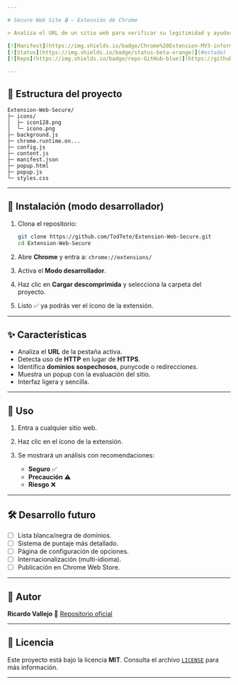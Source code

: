 ```yaml
---

# Secure Web Site 🔒 — Extensión de Chrome

> Analiza el URL de un sitio web para verificar su legitimidad y ayudarte a prevenir fraudes, phishing o páginas engañosas.

[![Manifest](https://img.shields.io/badge/Chrome%20Extension-MV3-informational)](#)
[![Status](https://img.shields.io/badge/status-beta-orange)](#estado)
[![Repo](https://img.shields.io/badge/repo-GitHub-blue)](https://github.com/TodTete/Extension-Web-Secure/tree/main)

---
```


## 📂 Estructura del proyecto

```
Extension-Web-Secure/
├─ icons/
│  ├─ icon128.png
│  └─ icono.png
├─ background.js
├─ chrome.runtime.on...
├─ config.js
├─ content.js
├─ manifest.json
├─ popup.html
├─ popup.js
└─ styles.css
```

---

## 🚀 Instalación (modo desarrollador)

1. Clona el repositorio:

   ```bash
   git clone https://github.com/TodTete/Extension-Web-Secure.git
   cd Extension-Web-Secure
   ```
2. Abre **Chrome** y entra a:
   `chrome://extensions/`
3. Activa el **Modo desarrollador**.
4. Haz clic en **Cargar descomprimida** y selecciona la carpeta del proyecto.
5. Listo ✅ ya podrás ver el ícono de la extensión.

---

## ✨ Características

* Analiza el **URL** de la pestaña activa.
* Detecta uso de **HTTP** en lugar de **HTTPS**.
* Identifica **dominios sospechosos**, punycode o redirecciones.
* Muestra un popup con la evaluación del sitio.
* Interfaz ligera y sencilla.

---

## 📖 Uso

1. Entra a cualquier sitio web.
2. Haz clic en el ícono de la extensión.
3. Se mostrará un análisis con recomendaciones:

   * **Seguro** ✅
   * **Precaución** ⚠️
   * **Riesgo** ❌

---

## 🛠️ Desarrollo futuro

* [ ] Lista blanca/negra de dominios.
* [ ] Sistema de puntaje más detallado.
* [ ] Página de configuración de opciones.
* [ ] Internacionalización (multi-idioma).
* [ ] Publicación en Chrome Web Store.

---

## 👤 Autor

**Ricardo Vallejo**
🔗 [Repositorio oficial](https://github.com/TodTete/Extension-Web-Secure/tree/main)

---

## 📜 Licencia

Este proyecto está bajo la licencia **MIT**.
Consulta el archivo [`LICENSE`](LICENSE) para más información.

---
